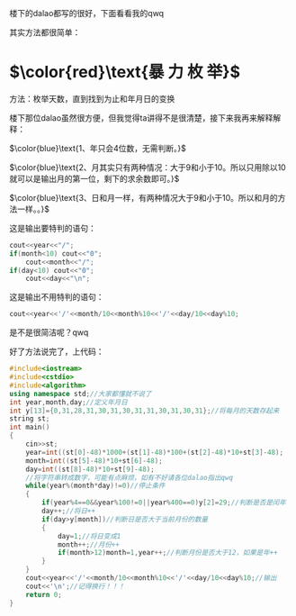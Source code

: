 楼下的dalao都写的很好，下面看看我的qwq

其实方法都很简单：

#   $\color{red}\text{暴 力 枚 举}$

方法：枚举天数，直到找到为止和年月日的变换

楼下那位dalao虽然很方便，但我觉得ta讲得不是很清楚，接下来我再来解释解释：

$\color{blue}\text{1、年只会4位数，无需判断。}$ 

$\color{blue}\text{2、月其实只有两种情况：大于9和小于10。所以只用除以10就可以是输出月的第一位，剩下的求余数即可。}$

$\color{blue}\text{3、日和月一样，有两种情况大于9和小于10。所以和月的方法一样。。}$

这是输出要特判的语句：
```cpp
cout<<year<<"/";
if(month<10) cout<<"0";
	cout<<month<<"/";
if(day<10) cout<<"0";
	cout<<day<<"\n";
```

这是输出不用特判的语句：
	
  ```cpp
 cout<<year<<'/'<<month/10<<month%10<<'/'<<day/10<<day%10;
```

    
是不是很简洁呢？qwq
    
好了方法说完了，上代码：

```cpp
#include<iostream>
#include<cstdio>
#include<algorithm>
using namespace std;//大家都懂就不说了
int year,month,day;//定义年月日
int y[13]={0,31,28,31,30,31,30,31,31,30,31,30,31};//将每月的天数存起来
string st;
int main()
{
	cin>>st;
	year=int((st[0]-48)*1000+(st[1]-48)*100+(st[2]-48)*10+st[3]-48);
	month=int((st[5]-48)*10+st[6]-48);
	day=int((st[8]-48)*10+st[9]-48);
    //将字符串转成数字，可能有点麻烦，如有不好请各位dalao指出qwq
	while(year%(month*day)!=0)//停止条件
	{   
        if(year%4==0&&year%100!=0||year%400==0)y[2]=29;//判断是否是闰年
		day++;//将日++
		if(day>y[month])//判断日是否大于当前月份的数量
		{
			day=1;//将日变成1
			month++;//月份++
			if(month>12)month=1,year++;//判断月份是否大于12，如果是年++
		}
	}
	cout<<year<<'/'<<month/10<<month%10<<'/'<<day/10<<day%10;//输出
	cout<<'\n';//记得换行！！！
	return 0;
}
```